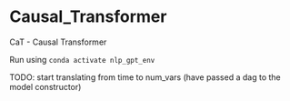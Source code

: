 # Causal_Transformer
CaT - Causal Transformer


Run using ```conda activate nlp_gpt_env```


TODO: start translating from time to num_vars (have passed a dag to the model constructor)